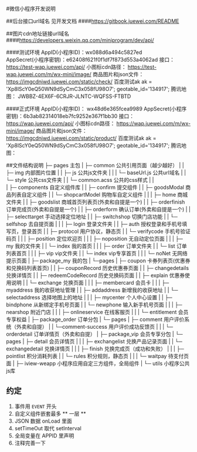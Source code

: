 #微信小程序开发说明

##后台接口url域名
见开发文档
####https://gitbook.juewei.com/README


##图片cdn地址链接url域名
####https://developers.weixin.qq.com/miniprogram/dev/api/

####测试环境
    AppID(小程序ID)：wx088d6a494c5827ed  
    AppSecret(小程序密钥)：e62408f621f0f1df7f873d553a4062ad
    接口：             https://test-wap.juewei.com/api/
    小图标cdn路径：     https://test-wap.juewei.com/m/wx-mini/image/
    商品图片和json文件：https://imgcdnjwd.juewei.com/static/check/
    百度测试ak         ak = 'Xp8lScY0eQ50WN9dSyCmC3x058fU98O7'; geotable_id='134917';
    腾讯地图：         JWBBZ-4EX6F-6CRJR-JLNTC-WQFSS-FTBTD

 
####正式环境
    AppID(小程序ID)：   wx48d6e365fcea9989
    AppSecret(小程序密钥)：6b3ab82314018eb7fc9252e367f1bb30
    接口：              https://wap.juewei.com/api/
    小图标cdn路径：      https://wap.juewei.com/m/wx-mini/image/
    商品图片和json文件： https://imgcdnjwd.juewei.com/static/product/
    百度测试ak          ak = 'Xp8lScY0eQ50WN9dSyCmC3x058fU98O7'; geotable_id='134917';
    腾讯地图：          

##文件结构说明
├─ pages    主包
|   ├─ common    公共引用页面（越少越好）
|   |     ├─ img     内部图片位置
|   |     ├─ js      公共js文件夹
|   |     |   └─ baseUrl.js  公共url域名
|   |     └─ style   公共css文件夹
|   |          └─  common.acss  公共的css样式
|   |              
|   ├─ components  自定义组件库
|   |     ├─ confirm  提交组件
|   |     ├─ goodsModal  商品列表自定义组件
|   |     └─ shopcartModel 购物车自定义组件
|   |
|   ├─ home 商城文件夹
|   |    ├─ goodslist  商城首页列表页(外卖和自提是一个)
|   |    ├─ orderfinish 订单完成页(外卖和自提是一个)
|   |    ├─ orderform  确认订单(外卖和自提是一个)
|   |    ├─ selecttarget 手动选择定位地址
|   |    ├─ switchshop  切换门店功能
|   |    └─ selfshop 去自提页面
|   |
|   ├─ login   登录文件夹
|   |    ├─ auth 授权登录和手机号填写页，登录首页
|   |    ├─ protocol 用户协议，静态页
|   |    └─ verifycode 手机号验证码页
|   |
|   ├─ position 定位欢迎页
|   |
|   ├─ noposition 无自动定位页面
|   |
|   ├─ my     我的文件夹
|   |   └─ index  我的首页
|   |
|   ├─ order    订单文件夹
|   |    └─ list 订单列表首页
|   |
|   ├─ vip   vip文件夹
|   |   └─ index vip专享首页
|   |
|   └─ noNet 无网络提示页面
|
├─ package_my   我的包
|  └─pages
|      ├─ coupon 卡券列表页(优惠券和兑换码列表首页)
|      |    ├─ couponRecord 历史优惠券页面
|      |    ├─ changedetails 兑换详情页
|      |    ├─ redeemCodeRecord 历史兑换码页面
|      |    ├─ explain  优惠券使用说明
|      |    └─ exchange 兑换页面
|      |
|      ├─ membercard 会员卡
|      |
|      ├─ myaddress 我的收获地址管理
|      |     ├─ addaddress 新增我的收获地址
|      |     └─ selectaddress 选择地图上的地址
|      |
|      ├─ mycenter 个人中心设置
|      |     ├─ bindphone 从新绑定手机号页面
|      |     └─ newphone  输入新手机号页面
|      |
|      ├─ nearshop 附近门店
|      |
|      ├─ onlineservice 在线客服页
|      |
|      └─ entitlement 会员专享权益
|
├─ package_order  订单分包
|     └─ pages
|          ├─ comment  用户评价系统（外卖和自提）
|          |    └─comment-success  用户评价成功反馈页
|          |
|          └─ orderdetail  订单详情页（外卖和自提）
|
├─ package_vip 会员专享分包
|    └─ pages
|         ├─ detail  会员详情页
|         |
|         ├─ exchangelist  兑换产品记录页面
|         |      └─ exchangedetail  兑换详情页
|         |
|         ├─ finish 兑换完成页（成功和失败）
|         |
|         ├─ pointlist 积分消耗列表
|         |      └─ rules  积分规则，静态页
|         |
|         └─ waitpay 待支付页面
|
├─ iview-weapp 小程序应用自定三方组件，全局组件
|
└─ utils 小程序公共js库

## 约定
1. 事件用 `EVENT` 开头
2. 自定义组件嵌套最多 ** 一层 **
3. JSON 数据 onLoad 里面
4. setTimeOut 取代 setInterval
5. 全局变量在 APPID 里声明
6. 注释完善一下
